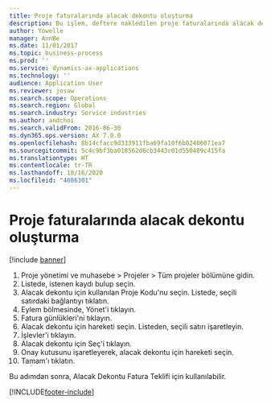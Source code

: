 ```yaml
---
title: Proje faturalarında alacak dekontu oluşturma
description: Bu işlem, deftere nakledilen proje faturalarında alacak dekontunun nasıl oluşturulacağını gösterir.
author: Yowelle
manager: AnnBe
ms.date: 11/01/2017
ms.topic: business-process
ms.prod: ''
ms.service: dynamics-ax-applications
ms.technology: ''
audience: Application User
ms.reviewer: josaw
ms.search.scope: Operations
ms.search.region: Global
ms.search.industry: Service industries
ms.author: andchoi
ms.search.validFrom: 2016-06-30
ms.dyn365.ops.version: AX 7.0.0
ms.openlocfilehash: 8b14cfacc9d333911fba69fa10f6b02406071ea7
ms.sourcegitcommit: 5c4c9bf3ba018562d6cb3443c01d550489c415fa
ms.translationtype: HT
ms.contentlocale: tr-TR
ms.lasthandoff: 10/16/2020
ms.locfileid: "4086301"
---
```

# <a name="create-a-credit-note-on-project-invoices"></a>Proje faturalarında alacak dekontu oluşturma

[!include [banner](../../includes/banner.md)]

1. Proje yönetimi ve muhasebe > Projeler > Tüm projeler bölümüne gidin. 
2. Listede, istenen kaydı bulup seçin. 
3. Alacak dekontu için kullanılan Proje Kodu'nu seçin. Listede, seçili satırdaki bağlantıyı tıklatın. 
4. Eylem bölmesinde, Yönet'i tıklayın. 
5. Fatura günlükleri'ni tıklayın. 
6. Alacak dekontu için hareketi seçin. Listeden, seçili satırı işaretleyin. 
7. İşlevler'i tıklayın. 
8. Alacak dekontu için Seç'i tıklayın. 
9. Onay kutusunu işaretleyerek, alacak dekontu için hareketi seçin.
10. Tamam'ı tıklatın. 

Bu adımdan sonra, Alacak Dekontu Fatura Teklifi için kullanılabilir.


[!INCLUDE[footer-include](../../includes/footer-banner.md)]